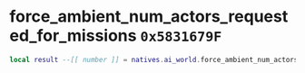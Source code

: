 # force_ambient_num_actors_requested_for_missions `0x5831679F`

```lua
local result --[[ number ]] = natives.ai_world.force_ambient_num_actors_requested_for_missions()
```